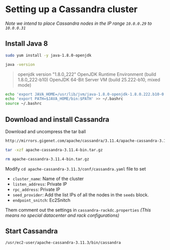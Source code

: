 Setting up a Cassandra cluster
======

*Note we intend to place Cassandra nodes in the IP range `10.0.0.29` to `10.0.0.31`*


Install Java 8
----

```bash
sudo yum install -y java-1.8.0-openjdk

java -version
```
> openjdk version "1.8.0_222"
OpenJDK Runtime Environment (build 1.8.0_222-b10)
OpenJDK 64-Bit Server VM (build 25.222-b10, mixed mode)

```bash
echo 'export JAVA_HOME=/usr/lib/jvm/java-1.8.0-openjdk-1.8.0.222.b10-0.amzn2.0.1.x86_64/jre' >> ~/.bashrcecho '' >> ~/.bashrc
echo 'export PATH=$JAVA_HOME/bin:$PATH' >> ~/.bashrc
source ~/.bashrc
```

Download and install Cassandra
----
Download and uncompress the tar ball
```bash
http://mirrors.gigenet.com/apache/cassandra/3.11.4/apache-cassandra-3.11.4-bin.tar.gz

tar -xzf apache-cassandra-3.11.4-bin.tar.gz

rm apache-cassandra-3.11.4-bin.tar.gz
```

Modify `cd apache-cassandra-3.11.3/conf/cassandra.yaml` file to set 

* `cluster_name`: Name of the cluster
* `listen_address`: Private IP
* `rpc_address`: Private IP
* `seed_provider`: Add the list IPs of all the nodes in the `seeds` block.
* `endpoint_snitch`: Ec2Snitch

Them comment out the settings in `cassandra-rackdc.properties`
*(This means no special datacenter and rack configurations)*

Start Cassandra
------
```bash
/usr/ec2-user/apache-cassandra-3.11.3/bin/cassandra
```

